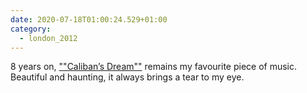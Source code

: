 ```yaml
---
date: 2020-07-18T01:00:24.529+01:00
category:
  - london_2012
---
```


8 years on, [""Caliban’s Dream""](https://www.youtube.com/watch?v=iXLDYCOJftI) remains my favourite piece of music. Beautiful and haunting, it always brings a tear to my eye.
